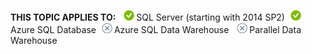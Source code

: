 <Token>**THIS TOPIC APPLIES TO:** ![yes](media/yes.png)SQL Server (starting with 2014 SP2)![yes](media/yes.png)Azure SQL Database![no](media/no.png)Azure SQL Data Warehouse ![no](media/no.png)Parallel Data Warehouse </Token>

